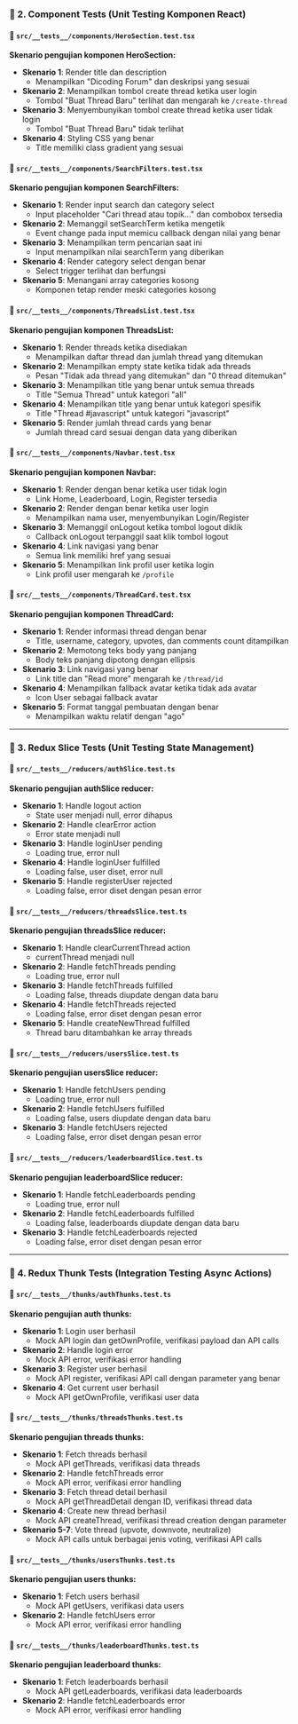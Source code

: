 ### **🔷 2. Component Tests (Unit Testing Komponen React)**

#### **📄 `src/__tests__/components/HeroSection.test.tsx`**
**Skenario pengujian komponen HeroSection:**
- **Skenario 1**: Render title dan description
  - Menampilkan "Dicoding Forum" dan deskripsi yang sesuai
- **Skenario 2**: Menampilkan tombol create thread ketika user login
  - Tombol "Buat Thread Baru" terlihat dan mengarah ke `/create-thread`
- **Skenario 3**: Menyembunyikan tombol create thread ketika user tidak login
  - Tombol "Buat Thread Baru" tidak terlihat
- **Skenario 4**: Styling CSS yang benar
  - Title memiliki class gradient yang sesuai

#### **📄 `src/__tests__/components/SearchFilters.test.tsx`**
**Skenario pengujian komponen SearchFilters:**
- **Skenario 1**: Render input search dan category select
  - Input placeholder "Cari thread atau topik..." dan combobox tersedia
- **Skenario 2**: Memanggil setSearchTerm ketika mengetik
  - Event change pada input memicu callback dengan nilai yang benar
- **Skenario 3**: Menampilkan term pencarian saat ini
  - Input menampilkan nilai searchTerm yang diberikan
- **Skenario 4**: Render category select dengan benar
  - Select trigger terlihat dan berfungsi
- **Skenario 5**: Menangani array categories kosong
  - Komponen tetap render meski categories kosong

#### **📄 `src/__tests__/components/ThreadsList.test.tsx`**
**Skenario pengujian komponen ThreadsList:**
- **Skenario 1**: Render threads ketika disediakan
  - Menampilkan daftar thread dan jumlah thread yang ditemukan
- **Skenario 2**: Menampilkan empty state ketika tidak ada threads
  - Pesan "Tidak ada thread yang ditemukan" dan "0 thread ditemukan"
- **Skenario 3**: Menampilkan title yang benar untuk semua threads
  - Title "Semua Thread" untuk kategori "all"
- **Skenario 4**: Menampilkan title yang benar untuk kategori spesifik
  - Title "Thread #javascript" untuk kategori "javascript"
- **Skenario 5**: Render jumlah thread cards yang benar
  - Jumlah thread card sesuai dengan data yang diberikan

#### **📄 `src/__tests__/components/Navbar.test.tsx`**
**Skenario pengujian komponen Navbar:**
- **Skenario 1**: Render dengan benar ketika user tidak login
  - Link Home, Leaderboard, Login, Register tersedia
- **Skenario 2**: Render dengan benar ketika user login
  - Menampilkan nama user, menyembunyikan Login/Register
- **Skenario 3**: Memanggil onLogout ketika tombol logout diklik
  - Callback onLogout terpanggil saat klik tombol logout
- **Skenario 4**: Link navigasi yang benar
  - Semua link memiliki href yang sesuai
- **Skenario 5**: Menampilkan link profil user ketika login
  - Link profil user mengarah ke `/profile`

#### **📄 `src/__tests__/components/ThreadCard.test.tsx`**
**Skenario pengujian komponen ThreadCard:**
- **Skenario 1**: Render informasi thread dengan benar
  - Title, username, category, upvotes, dan comments count ditampilkan
- **Skenario 2**: Memotong teks body yang panjang
  - Body teks panjang dipotong dengan ellipsis
- **Skenario 3**: Link navigasi yang benar
  - Link title dan "Read more" mengarah ke `/thread/id`
- **Skenario 4**: Menampilkan fallback avatar ketika tidak ada avatar
  - Icon User sebagai fallback avatar
- **Skenario 5**: Format tanggal pembuatan dengan benar
  - Menampilkan waktu relatif dengan "ago"

---

### **🔷 3. Redux Slice Tests (Unit Testing State Management)**

#### **📄 `src/__tests__/reducers/authSlice.test.ts`**
**Skenario pengujian authSlice reducer:**
- **Skenario 1**: Handle logout action
  - State user menjadi null, error dihapus
- **Skenario 2**: Handle clearError action
  - Error state menjadi null
- **Skenario 3**: Handle loginUser pending
  - Loading true, error null
- **Skenario 4**: Handle loginUser fulfilled
  - Loading false, user diset, error null
- **Skenario 5**: Handle registerUser rejected
  - Loading false, error diset dengan pesan error

#### **📄 `src/__tests__/reducers/threadsSlice.test.ts`**
**Skenario pengujian threadsSlice reducer:**
- **Skenario 1**: Handle clearCurrentThread action
  - currentThread menjadi null
- **Skenario 2**: Handle fetchThreads pending
  - Loading true, error null
- **Skenario 3**: Handle fetchThreads fulfilled
  - Loading false, threads diupdate dengan data baru
- **Skenario 4**: Handle fetchThreads rejected
  - Loading false, error diset dengan pesan error
- **Skenario 5**: Handle createNewThread fulfilled
  - Thread baru ditambahkan ke array threads

#### **📄 `src/__tests__/reducers/usersSlice.test.ts`**
**Skenario pengujian usersSlice reducer:**
- **Skenario 1**: Handle fetchUsers pending
  - Loading true, error null
- **Skenario 2**: Handle fetchUsers fulfilled
  - Loading false, users diupdate dengan data baru
- **Skenario 3**: Handle fetchUsers rejected
  - Loading false, error diset dengan pesan error

#### **📄 `src/__tests__/reducers/leaderboardSlice.test.ts`**
**Skenario pengujian leaderboardSlice reducer:**
- **Skenario 1**: Handle fetchLeaderboards pending
  - Loading true, error null
- **Skenario 2**: Handle fetchLeaderboards fulfilled
  - Loading false, leaderboards diupdate dengan data baru
- **Skenario 3**: Handle fetchLeaderboards rejected
  - Loading false, error diset dengan pesan error

---

### **🔷 4. Redux Thunk Tests (Integration Testing Async Actions)**

#### **📄 `src/__tests__/thunks/authThunks.test.ts`**
**Skenario pengujian auth thunks:**
- **Skenario 1**: Login user berhasil
  - Mock API login dan getOwnProfile, verifikasi payload dan API calls
- **Skenario 2**: Handle login error
  - Mock API error, verifikasi error handling
- **Skenario 3**: Register user berhasil
  - Mock API register, verifikasi API call dengan parameter yang benar
- **Skenario 4**: Get current user berhasil
  - Mock API getOwnProfile, verifikasi user data

#### **📄 `src/__tests__/thunks/threadsThunks.test.ts`**
**Skenario pengujian threads thunks:**
- **Skenario 1**: Fetch threads berhasil
  - Mock API getThreads, verifikasi data threads
- **Skenario 2**: Handle fetchThreads error
  - Mock API error, verifikasi error handling
- **Skenario 3**: Fetch thread detail berhasil
  - Mock API getThreadDetail dengan ID, verifikasi thread data
- **Skenario 4**: Create new thread berhasil
  - Mock API createThread, verifikasi thread creation dengan parameter
- **Skenario 5-7**: Vote thread (upvote, downvote, neutralize)
  - Mock API calls untuk berbagai jenis voting, verifikasi API calls

#### **📄 `src/__tests__/thunks/usersThunks.test.ts`**
**Skenario pengujian users thunks:**
- **Skenario 1**: Fetch users berhasil
  - Mock API getUsers, verifikasi data users
- **Skenario 2**: Handle fetchUsers error
  - Mock API error, verifikasi error handling

#### **📄 `src/__tests__/thunks/leaderboardThunks.test.ts`**
**Skenario pengujian leaderboard thunks:**
- **Skenario 1**: Fetch leaderboards berhasil
  - Mock API getLeaderboards, verifikasi data leaderboards
- **Skenario 2**: Handle fetchLeaderboards error
  - Mock API error, verifikasi error handling